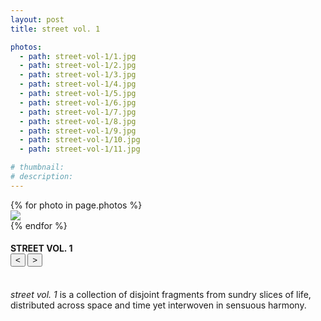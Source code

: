 ```yaml
---
layout: post
title: street vol. 1

photos:
  - path: street-vol-1/1.jpg
  - path: street-vol-1/2.jpg
  - path: street-vol-1/3.jpg
  - path: street-vol-1/4.jpg
  - path: street-vol-1/5.jpg
  - path: street-vol-1/6.jpg
  - path: street-vol-1/7.jpg
  - path: street-vol-1/8.jpg
  - path: street-vol-1/9.jpg
  - path: street-vol-1/10.jpg
  - path: street-vol-1/11.jpg

# thumbnail:
# description:
---
```


<div class="siema01">
  {% for photo in page.photos %}
  <div><img src="{{ site.baseurl }}/assets/photos/{{ photo.path }}"></div>
  {% endfor %}
</div>
<h4>
  STREET VOL. 1
  <div class="align-right">
    <button class="prev01"> < </button>
    <button class="next01"> > </button>
  </div>
</h4>
<br>
<i>street vol. 1</i> is a collection of disjoint fragments from sundry slices of life, distributed across space and time yet interwoven in sensuous harmony.


<script src="{{ site.baseurl }}/javascripts/siema.min.js"></script>
<script>
  siema01 = new Siema({
    selector: '.siema01',
    duration: 0,
    easing: 'ease-out',
    draggable: false,
    loop: true});
  document.querySelector('.prev01').addEventListener('click', () => siema01.prev());
  document.querySelector('.next01').addEventListener('click', () => siema01.next());
  document.querySelector('.siema01').addEventListener('click', () => siema01.next());
</script>